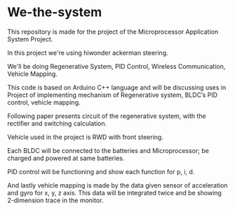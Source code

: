 # We-the-system

This repository is made for the project of the Microprocessor Application System Project.

In this project we're using hiwonder ackerman steering.

We'll be doing Regenerative System, PID Control, Wireless Communication, Vehicle Mapping.

This code is based on Arduino C++ language and will be discussing uses in Project of implementing mechanism of Regenerative system, BLDC’s PID control, vehicle mapping.

Following paper presents circuit of the regenerative system, with the rectifier and switching calculation.

Vehicle used in the project is RWD with front steering.

Each BLDC will be connected to the batteries and Microprocessor; be charged and powered at same batteries.

PID control will be functioning and show each function for p, i, d.

And lastly vehicle mapping is made by the data given sensor of acceleration and gyro for x, y, z axis. This data will be integrated twice and be showing 2-dimension trace in the monitor.
